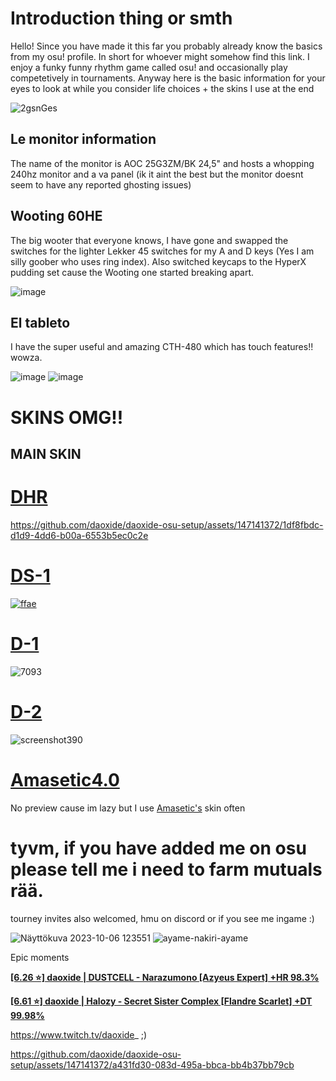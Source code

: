 # Introduction thing or smth

Hello! Since you have made it this far you probably already know the basics from my osu! profile. In short for whoever might somehow find this link. I enjoy a funky funny rhythm game called osu! and occasionally play competetively in tournaments. Anyway here is the basic information for your eyes to look at while you consider life choices + the skins I use at the end

![2gsnGes](https://github.com/daoxide/daoxide.github.io/assets/147141372/a67afb55-ad7c-4f85-afcc-8f4bf29bbae9)

## Le monitor information

The name of the monitor is AOC 25G3ZM/BK 24,5" and hosts a whopping 240hz monitor and a va panel (ik it aint the best but the monitor doesnt seem to have any reported ghosting issues)

## Wooting 60HE

The big wooter that everyone knows, I have gone and swapped the switches for the lighter Lekker 45 switches for my A and D keys (Yes I am silly goober who uses ring index). Also switched keycaps to the HyperX pudding set cause the Wooting one started breaking apart.

![image](https://github.com/daoxide/daoxide-osu-setup/assets/147141372/7a65c8f4-b847-44b9-8963-3109ef61810a)


## El tableto

I have the super useful and amazing CTH-480 which has touch features!! wowza.

![image](https://github.com/daoxide/daoxide-osu-setup/assets/147141372/5db1a551-a500-44c7-8bd8-6d6bec3ecf0d) ![image](https://github.com/daoxide/daoxide-osu-setup/assets/147141372/8dea6cf8-1769-4e57-afdc-6d22b602ed17)



# SKINS OMG!!
## MAIN SKIN
# [**DHR**](https://drive.google.com/file/d/1ufgyIoRHWP3gvBoBGbbKGHZS6_yTWWfM/view?usp=sharing)

https://github.com/daoxide/daoxide-osu-setup/assets/147141372/1df8fbdc-d1d9-4dd6-b00a-6553b5ec0c2e

# [**DS-1**](https://drive.google.com/file/d/1JaXmjR_KXUmQAHyvvgJhF236tbU-kzG6/view?usp=sharing)
[![ffae](https://github.com/daoxide/daoxide.github.io/assets/147141372/29ab6680-a117-4dd3-9e1e-7afcfef854f2)
](https://osu.ppy.sh/ss/18834850/ffae)

# [**D-1**](https://drive.google.com/file/d/1TpCq7BTYduberjgRURZgMhEhVKrjpzP3/view?usp=sharing)
![7093](https://github.com/daoxide/daoxide.github.io/assets/147141372/88f98228-dbb7-4c9f-a020-5f4f2c30e7e9)

# [**D-2**](https://drive.google.com/file/d/1Wphiu-Rk7Zt6dhSD_zXmUiHSOexfzsOh/view?usp=sharing)
![screenshot390](https://github.com/daoxide/daoxide.github.io/assets/147141372/f47f8c18-75e5-4ff0-9c7f-54f92d5f645c)

# [**Amasetic4.0**](https://drive.google.com/file/d/1W2jYX97SNfnCb6Pjqjr9s8C8p8c_RLI7/view)
No preview cause im lazy but I use [Amasetic's](https://osu.ppy.sh/users/11375251) skin often 

# tyvm, if you have added me on osu please tell me i need to farm mutuals rää. 
tourney invites also welcomed, hmu on discord or if you see me ingame :)

![Näyttökuva 2023-10-06 123551](https://github.com/daoxide/daoxide.github.io/assets/147141372/25d2ae37-4407-43b8-8344-abe4f7a28c51) ![ayame-nakiri-ayame](https://github.com/daoxide/daoxide.github.io/assets/147141372/823e2114-92bc-42b3-b398-9ebf9db47dc5)

Epic moments

[**[6.26 ⭐] daoxide | DUSTCELL - Narazumono [Azyeus Expert] +HR 98.3%**](https://link.issou.best/y01WU7)

[**[6.61 ⭐] daoxide | Halozy - Secret Sister Complex [Flandre Scarlet] +DT 99.98%**](https://link.issou.best/T6OIvW)


https://www.twitch.tv/daoxide_ ;)

https://github.com/daoxide/daoxide-osu-setup/assets/147141372/a431fd30-083d-495a-bbca-bb4b37bb79cb


